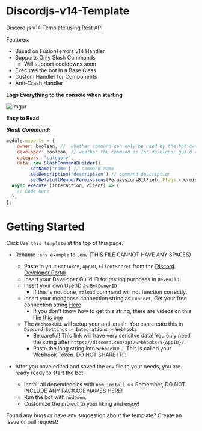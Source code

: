 # Discordjs-v14-Template

Discord.js v14 Template using Rest API

Features:

- Based on FusionTerrors v14 Handler
- Supports Only Slash Commands
  - Will support cooldowns soon
- Executes the bot In a Base Class
- Custom Handler for Components
- Anti-Crash Handler

**Logs Everything to the console when starting**

![Imgur](https://i.imgur.com/FxUCwtnl.png)

**Easy to Read**

**_Slash Command:_**

```js
module.exports = {
    owner: boolean, //  whether command can only be used by the bot owner?
    developer: boolean, // weather the command is for developer guild or global: true or false
    category: "category",
    data: new SlashCommandBuilder()
        .setName('name') // command name
        .setDescription('description') // command description
        .setDefalultMemberPermissions(PermissionsBitField.Flags.<permission>), // member permissions
  async execute (interaction, client) => {
    // Code here
  },
};
```

# Getting Started

Click `Use this template` at the top of this page.

- Rename `.env.example` to `.env` (THIS FILE CANNOT HAVE ANY SPACES)

  - Paste in your `BotToken`, `AppID`, `ClientSecret` from the [Discord Developer Portal](https://discord.com/developers/applications)
  - Insert your Developer Guild ID for testing purposes in `DevGuild`
  - Insert your own UserID as `BotOwnerID`
    - If this is not done, `reload` command will not function correctly.
  - Insert your mongoose connection string as `Connect`, Get your free connection string [Here](https://www.mongodb.com/)
    - If you don't know how to get this string, there are videos on this like [this one](https://tinyurl.com/mongo-setup)
  - The `WebhookURL` will setup your anti-crash. You can create this in `Discord Settings > Integrations > Webhooks`
    - Be careful! This link will have very sensitve data! You only need the string after `https://discord.com/api/webhooks/${AppID}/`.
    - Paste the long string into `WebhookURL`. This is called your Webhook Token. DO NOT SHARE IT!!!

- After you have edited and saved the `env` file to your needs, you are ready ready to start the bot!
  - Install all dependencies with `npm install` << Remember, DO NOT INCLUDE ANY PACKAGE NAMES HERE!
  - Run the bot with `nodemon`.
  - Customize the project to your liking and enjoy!

Found any bugs or have any suggestion about the template? Create an issue or pull request!
